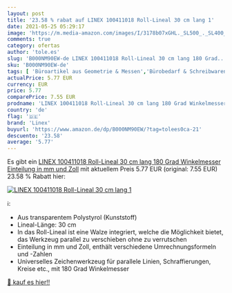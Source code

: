 ```yaml
---
layout: post
title: '23.58 % rabat auf LINEX 100411018 Roll-Lineal 30 cm lang 1'
date: 2021-05-25 05:29:17
image: 'https://m.media-amazon.com/images/I/3178b07xGHL._SL500_._SL400_.jpg'
comments: true
category: ofertas
author: 'tole.es'
slug: 'B000NM90EW-de LINEX 100411018 Roll-Lineal 30 cm lang 180 Grad...'
sku: 'B000NM90EW-de'
tags: [ 'Büroartikel aus Geometrie & Messen','Bürobedarf & Schreibwaren','Büromaterial','Schulbedarf: Lineale','linex', ]
actualPrice: 5.77 EUR
currency: EUR
price: 5.77
comparePrice: 7.55 EUR
prodname: 'LINEX 100411018 Roll-Lineal 30 cm lang 180 Grad Winkelmesser  Einteilung in mm und Zoll'
country: 'de'
flag: '🇩🇪'
brand: 'Linex'
buyurl: 'https://www.amazon.de/dp/B000NM90EW/?tag=tolees0ca-21'
descuento: '23.58'
average: '5.77'
---
```


Es gibt ein [LINEX 100411018 Roll-Lineal 30 cm lang 180 Grad Winkelmesser  Einteilung in mm und Zoll](https://www.amazon.de/dp/B000NM90EW/?tag=tolees0ca-21) mit aktuellem Preis 5.77 EUR (original: 7.55 EUR) 23.58 % Rabatt hier:

[![LINEX 100411018 Roll-Lineal 30 cm lang 1](https://m.media-amazon.com/images/I/3178b07xGHL._SL500_._SL400_.jpg)](https://www.amazon.de/dp/B000NM90EW/?tag=tolees0ca-21)

ℹ️:

- Aus transparentem Polystyrol (Kunststoff)
- Lineal-Länge: 30 cm
- In das Roll-Lineal ist eine Walze integriert, welche die Möglichkeit bietet, das Werkzeug parallel zu verschieben ohne zu verrutschen
- Einteilung in mm und Zoll, enthält verschiedene Umrechnungsformeln und -Zahlen
- Universelles Zeichenwerkzeug für parallele Linien, Schraffierungen, Kreise etc., mit 180 Grad Winkelmesser

[🛒 kauf es hier!!](https://www.amazon.de/dp/B000NM90EW/?tag=tolees0ca-21)
